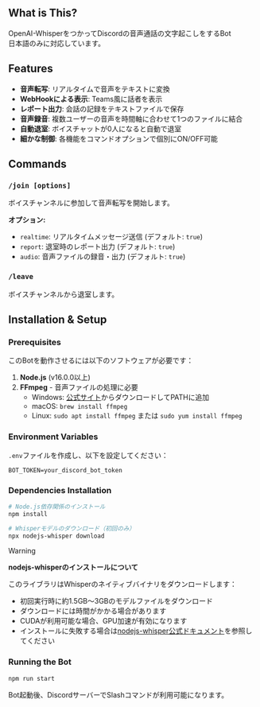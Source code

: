 ## What is This?

OpenAI-WhisperをつかってDiscordの音声通話の文字起こしをするBot<br>
日本語のみに対応しています。

## Features

- **音声転写**: リアルタイムで音声をテキストに変換
- **WebHookによる表示**: Teams風に話者を表示
- **レポート出力**: 会話の記録をテキストファイルで保存
- **音声録音**: 複数ユーザーの音声を時間軸に合わせて1つのファイルに結合
- **自動退室**: ボイスチャットが0人になると自動で退室
- **細かな制御**: 各機能をコマンドオプションで個別にON/OFF可能

## Commands

### `/join [options]`

ボイスチャンネルに参加して音声転写を開始します。

**オプション:**

- `realtime`: リアルタイムメッセージ送信 (デフォルト: `true`)
- `report`: 退室時のレポート出力 (デフォルト: `true`)
- `audio`: 音声ファイルの録音・出力 (デフォルト: `true`)

### `/leave`

ボイスチャンネルから退室します。

## Installation & Setup

### Prerequisites

このBotを動作させるには以下のソフトウェアが必要です：

1. **Node.js** (v16.0.0以上)
2. **FFmpeg** - 音声ファイルの処理に必要
   - Windows: [公式サイト](https://ffmpeg.org/download.html)からダウンロードしてPATHに追加
   - macOS: `brew install ffmpeg`
   - Linux: `sudo apt install ffmpeg` または `sudo yum install ffmpeg`

### Environment Variables

`.env`ファイルを作成し、以下を設定してください：

```env
BOT_TOKEN=your_discord_bot_token
```

### Dependencies Installation

```bash
# Node.js依存関係のインストール
npm install

# Whisperモデルのダウンロード（初回のみ）
npx nodejs-whisper download
```

> [!WARNING]
> **nodejs-whisperのインストールについて**
>
> このライブラリはWhisperのネイティブバイナリをダウンロードします：
>
> - 初回実行時に約1.5GB〜3GBのモデルファイルをダウンロード
> - ダウンロードには時間がかかる場合があります
> - CUDAが利用可能な場合、GPU加速が有効になります
> - インストールに失敗する場合は[nodejs-whisper公式ドキュメント](https://www.npmjs.com/package/nodejs-whisper)を参照してください

### Running the Bot

```bash
npm run start
```

Bot起動後、DiscordサーバーでSlashコマンドが利用可能になります。
